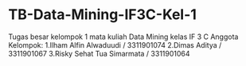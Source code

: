 # TB-Data-Mining-IF3C-Kel-1
Tugas besar kelompok 1 mata kuliah Data Mining kelas IF 3 C
Anggota Kelompok:
1.Ilham Alfin Alwaduudi / 3311901074
2.Dimas Aditya  / 3311901067
3.Risky Sehat Tua Simarmata / 3311901064
 
